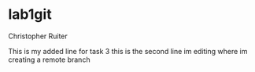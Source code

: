 # lab1git
Christopher Ruiter


This is my added line for task 3
this is the second line im editing where im creating a remote branch
